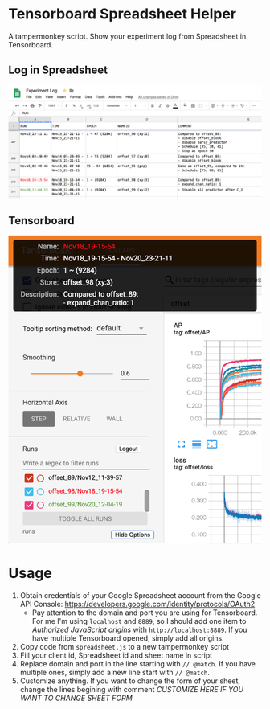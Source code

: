 # Tensorboard Spreadsheet Helper

A tampermonkey script. Show your experiment log from Spreadsheet in Tensorboard.

## Log in Spreadsheet

![Spreadsheet](images/sheet.jpg)

## Tensorboard

![Tensorboard](images/tensorboard.jpg)

# Usage

1. Obtain credentials of your Google Spreadsheet account from the Google API Console: https://developers.google.com/identity/protocols/OAuth2
    - Pay attention to the domain and port you are using for Tensorboard. For me I'm using `localhost` and `8889`, so I should add one item to *Authorized JavaScript origins* with `http://localhost:8889`. If you have multiple Tensorboard opened, simply add all origins.
2. Copy code from `spreadsheet.js` to a new tampermonkey script
3. Fill your client id, Spreadsheet id and sheet name in script
4. Replace domain and port in the line starting with `// @match`. If you have multiple ones, simply add a new line start with `// @match`.
5. Customize anything. If you want to change the form of your sheet, change the lines begining with comment *CUSTOMIZE HERE IF YOU WANT TO CHANGE SHEET FORM*
